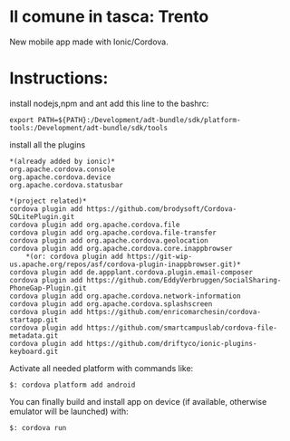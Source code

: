 Il comune in tasca: Trento
==========================

New mobile app made with Ionic/Cordova.


Instructions:
=============
install nodejs,npm and ant
add this line to the bashrc:

	export PATH=${PATH}:/Development/adt-bundle/sdk/platform-tools:/Development/adt-bundle/sdk/tools

install all the plugins

	*(already added by ionic)*
	org.apache.cordova.console
	org.apache.cordova.device
	org.apache.cordova.statusbar

	*(project related)*
	cordova plugin add https://github.com/brodysoft/Cordova-SQLitePlugin.git
	cordova plugin add org.apache.cordova.file
	cordova plugin add org.apache.cordova.file-transfer
	cordova plugin add org.apache.cordova.geolocation
	cordova plugin add org.apache.cordova.core.inappbrowser
		*(or: cordova plugin add https://git-wip-us.apache.org/repos/asf/cordova-plugin-inappbrowser.git)*
	cordova plugin add de.appplant.cordova.plugin.email-composer
	cordova plugin add https://github.com/EddyVerbruggen/SocialSharing-PhoneGap-Plugin.git
	cordova plugin add org.apache.cordova.network-information
	cordova plugin add org.apache.cordova.splashscreen
	cordova plugin add https://github.com/enricomarchesin/cordova-startapp.git
	cordova plugin add https://github.com/smartcampuslab/cordova-file-metadata.git
	cordova plugin add https://github.com/driftyco/ionic-plugins-keyboard.git

Activate all needed platform with commands like:

	$: cordova platform add android	

You can finally build and install app on device (if available, otherwise emulator will be launched) with:

	$: cordova run
